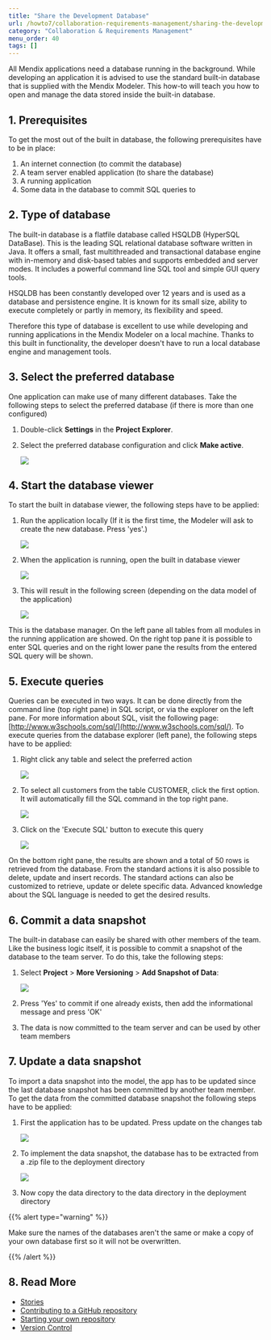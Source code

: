 ```yaml
---
title: "Share the Development Database"
url: /howto7/collaboration-requirements-management/sharing-the-development-database/
category: "Collaboration & Requirements Management"
menu_order: 40
tags: []
---
```

All Mendix applications need a database running in the background. While developing an application it is advised to use the standard built-in database that is supplied with the Mendix Modeler. This how-to will teach you how to open and manage the data stored inside the built-in database.

## 1\. Prerequisites

To get the most out of the built in database, the following prerequisites have to be in place:

1.  An internet connection (to commit the database)
2.  A team server enabled application (to share the database)
3.  A running application
4.  Some data in the database to commit SQL queries to

## 2\. Type of database

The built-in database is a flatfile database called HSQLDB (HyperSQL DataBase). This is the leading SQL relational database software written in Java. It offers a small, fast multithreaded and transactional database engine with in-memory and disk-based tables and supports embedded and server modes. It includes a powerful command line SQL tool and simple GUI query tools.

HSQLDB has been constantly developed over 12 years and is used as a database and persistence engine. It is known for its small size, ability to execute completely or partly in memory, its flexibility and speed.

Therefore this type of database is excellent to use while developing and running applications in the Mendix Modeler on a local machine. Thanks to this built in functionality, the developer doesn't have to run a local database engine and management tools.

## 3\. Select the preferred database

One application can make use of many different databases. Take the following steps to select the preferred database (if there is more than one configured)

1.  Double-click **Settings** in the **Project Explorer**.
2.  Select the preferred database configuration and click **Make active**.
  
    ![](/attachments/howto7/collaboration-requirements-management//sharing-the-development-database/18580427.png)

## 4\. Start the database viewer

To start the built in database viewer, the following steps have to be applied:

1.  Run the application locally (If it is the first time, the Modeler will ask to create the new database. Press 'yes'.)

    ![](/attachments/howto7/collaboration-requirements-management//sharing-the-development-database/18580426.png)

2.  When the application is running, open the built in database viewer

    ![](/attachments/howto7/collaboration-requirements-management//sharing-the-development-database/18580425.png) 

3.  This will result in the following screen (depending on the data model of the application)

    ![](/attachments/howto7/collaboration-requirements-management//sharing-the-development-database/18580424.png)

This is the database manager. On the left pane all tables from all modules in the running application are showed. On the right top pane it is possible to enter SQL queries and on the right lower pane the results from the entered SQL query will be shown.

## 5\. Execute queries

Queries can be executed in two ways. It can be done directly from the command line (top right pane) in SQL script, or via the explorer on the left pane. For more information about SQL, visit the following page: [http://www.w3schools.com/sql/](http://www.w3schools.com/sql/). To execute queries from the database explorer (left pane), the following steps have to be applied:

1.  Right click any table and select the preferred action

    ![](/attachments/howto7/collaboration-requirements-management//sharing-the-development-database/18580423.png)

2.  To select all customers from the table CUSTOMER, click the first option. It will automatically fill the SQL command in the top right pane.

    ![](/attachments/howto7/collaboration-requirements-management//sharing-the-development-database/18580422.png)

3.  Click on the 'Execute SQL' button to execute this query

    ![](/attachments/howto7/collaboration-requirements-management//sharing-the-development-database/18580421.png)

On the bottom right pane, the results are shown and a total of 50 rows is retrieved from the database. From the standard actions it is also possible to delete, update and insert records. The standard actions can also be customized to retrieve, update or delete specific data. Advanced knowledge about the SQL language is needed to get the desired results.

## 6\. Commit a data snapshot

The built-in database can easily be shared with other members of the team. Like the business logic itself, it is possible to commit a snapshot of the database to the team server. To do this, take the following steps:

1.  Select **Project** > **More Versioning** > **Add Snapshot of Data**:

    ![](/attachments/howto7/collaboration-requirements-management//sharing-the-development-database/18580420.png)

2.  Press 'Yes' to commit if one already exists, then add the informational message and press 'OK'
3.  The data is now committed to the team server and can be used by other team members

## 7\. Update a data snapshot

To import a data snapshot into the model, the app has to be updated since the last database snapshot has been committed by another team member. To get the data from the committed database snapshot the following steps have to be applied:

1.  First the application has to be updated. Press update on the changes tab

    ![](/attachments/howto7/collaboration-requirements-management//sharing-the-development-database/18580419.png)

2.  To implement the data snapshot, the database has to be extracted from a .zip file to the deployment directory

    ![](/attachments/howto7/collaboration-requirements-management//sharing-the-development-database/18580417.png)

3.  Now copy the data directory to the data directory in the deployment directory

{{% alert type="warning" %}}

Make sure the names of the databases aren't the same or make a copy of your own database first so it will not be overwritten.

{{% /alert %}}

## 8\. Read More

*   [Stories](/developerportal/collaborate/stories/)
*   [Contributing to a GitHub repository](/howto/collaboration-requirements-management/contribute-to-a-github-repository/)
*   [Starting your own repository](/howto7/collaboration-requirements-management/starting-your-own-repository/)
*   [Version Control](/refguide7/version-control/)
